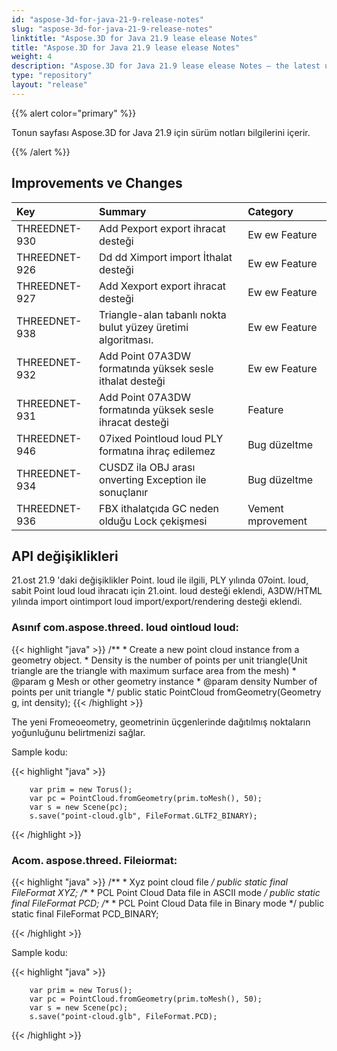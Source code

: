 ```yaml
---
id: "aspose-3d-for-java-21-9-release-notes"
slug: "aspose-3d-for-java-21-9-release-notes"
linktitle: "Aspose.3D for Java 21.9 lease elease Notes"
title: "Aspose.3D for Java 21.9 lease elease Notes"
weight: 4
description: "Aspose.3D for Java 21.9 lease elease Notes – the latest updates and fixes."
type: "repository"
layout: "release"
---
```

{{% alert color="primary" %}}

Tonun sayfası Aspose.3D for Java 21.9 için sürüm notları bilgilerini içerir.

{{% /alert %}}
## **Improvements ve Changes**

|**Key**|**Summary**|**Category**|
|:- |:- |:- |
|THREEDNET-930 |Add Pexport export ihracat desteği|Ew ew Feature|
|THREEDNET-926 |Dd dd Ximport import İthalat desteği|Ew ew Feature|
|THREEDNET-927 |Add Xexport export ihracat desteği|Ew ew Feature|
|THREEDNET-938 |Triangle-alan tabanlı nokta bulut yüzey üretimi algoritması.|Ew ew Feature|
|THREEDNET-932 |Add Point 07A3DW formatında yüksek sesle ithalat desteği|Ew ew Feature|
|THREEDNET-931 |Add Point 07A3DW formatında yüksek sesle ihracat desteği|Feature|
|THREEDNET-946 |07ixed Pointloud loud PLY formatına ihraç edilemez|Bug düzeltme|
|THREEDNET-934 |CUSDZ ila OBJ arası onverting Exception ile sonuçlanır|Bug düzeltme|
|THREEDNET-936 |FBX ithalatçıda GC neden olduğu Lock çekişmesi|Vement mprovement|


## API değişiklikleri ##


21.ost 21.9 'daki değişiklikler Point. loud ile ilgili, PLY yılında 07oint. loud, sabit Point loud loud ihracatı için 21.oint. loud desteği eklendi, A3DW/HTML yılında import ointimport loud import/export/rendering desteği eklendi.


### Asınıf com.aspose.threed. loud ointloud loud:

{{< highlight "java" >}}
    /**
     * Create a new point cloud instance from a geometry object.
     * Density is the number of points per unit triangle(Unit triangle are the triangle with maximum surface area from the mesh)
     * @param g Mesh or other geometry instance
     * @param density Number of points per unit triangle
     */
    public static PointCloud fromGeometry(Geometry g, int density);
{{< /highlight >}}


The yeni Fromeoeometry, geometrinin üçgenlerinde dağıtılmış noktaların yoğunluğunu belirtmenizi sağlar.

Sample kodu:

{{< highlight "java" >}}

        var prim = new Torus();
        var pc = PointCloud.fromGeometry(prim.toMesh(), 50);
        var s = new Scene(pc);
        s.save("point-cloud.glb", FileFormat.GLTF2_BINARY);

{{< /highlight >}}


### Acom. aspose.threed. Fileiormat:

{{< highlight "java" >}}
    /**
     * Xyz point cloud file
     */
    public static final FileFormat XYZ;
    /**
     * PCL Point Cloud Data file in ASCII mode
     */
    public static final FileFormat PCD;
    /**
     * PCL Point Cloud Data file in Binary mode
     */
    public static final FileFormat PCD_BINARY;

{{< /highlight >}}


Sample kodu:

{{< highlight "java" >}}

        var prim = new Torus();
        var pc = PointCloud.fromGeometry(prim.toMesh(), 50);
        var s = new Scene(pc);
        s.save("point-cloud.glb", FileFormat.PCD);

{{< /highlight >}}